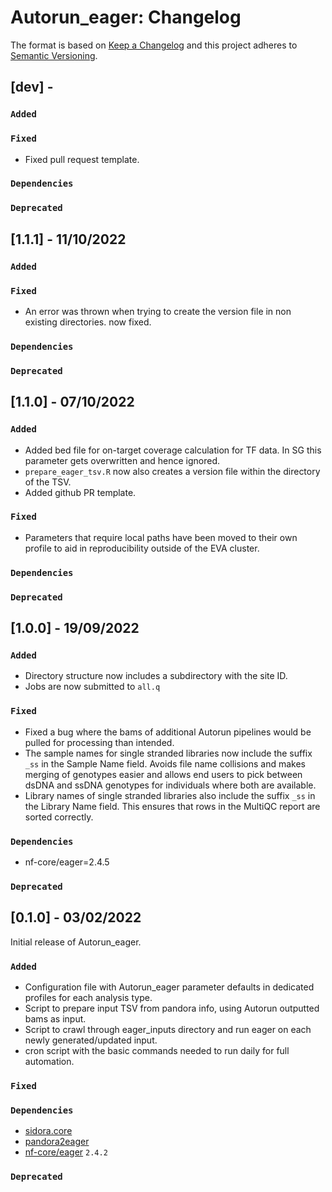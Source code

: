 # Autorun_eager: Changelog

The format is based on [Keep a Changelog](https://keepachangelog.com/en/1.0.0/)
and this project adheres to [Semantic Versioning](https://semver.org/spec/v2.0.0.html).

## [dev] - 

### `Added`

### `Fixed`
- Fixed pull request template.

### `Dependencies`

### `Deprecated`

## [1.1.1] - 11/10/2022

### `Added`

### `Fixed`

- An error was thrown when trying to create the version file in non existing directories. now fixed.
### `Dependencies`

### `Deprecated`

## [1.1.0] - 07/10/2022

### `Added`

- Added bed file for on-target coverage calculation for TF data. In SG this parameter gets overwritten and hence ignored.
- `prepare_eager_tsv.R` now also creates a version file within the directory of the TSV.
- Added github PR template.

### `Fixed`

- Parameters that require local paths have been moved to their own profile to aid in reproducibility outside of the EVA cluster.

### `Dependencies`

### `Deprecated`

## [1.0.0] - 19/09/2022

### `Added`

- Directory structure now includes a subdirectory with the site ID.
- Jobs are now submitted to `all.q`

### `Fixed`

- Fixed a bug where the bams of additional Autorun pipelines would be pulled for processing than intended.
- The sample names for single stranded libraries now include the suffix `_ss` in the Sample Name field. Avoids file name collisions and makes merging of genotypes easier and allows end users to pick between dsDNA and ssDNA genotypes for individuals where both are available.
- Library names of single stranded libraries also include the suffix `_ss` in the Library Name field. This ensures that rows in the MultiQC report are sorted correctly.

### `Dependencies`

- nf-core/eager=2.4.5

### `Deprecated`

## [0.1.0] - 03/02/2022

Initial release of Autorun_eager.

### `Added`

- Configuration file with Autorun_eager parameter defaults in dedicated profiles for each analysis type.
- Script to prepare input TSV from pandora info, using Autorun outputted bams as input.
- Script to crawl through eager_inputs directory and run eager on each newly generated/updated input.
- cron script with the basic commands needed to run daily for full automation.

### `Fixed`

### `Dependencies`

- [sidora.core](https://github.com/sidora-tools/sidora.core)
- [pandora2eager](https://github.com/sidora-tools/pandora2eager)
- [nf-core/eager](https://github.com/nf-core/eager) `2.4.2`

### `Deprecated`
